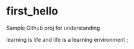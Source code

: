 # first_hello
Sample Github proj for understanding

learning is life and life is a learning environment ;
